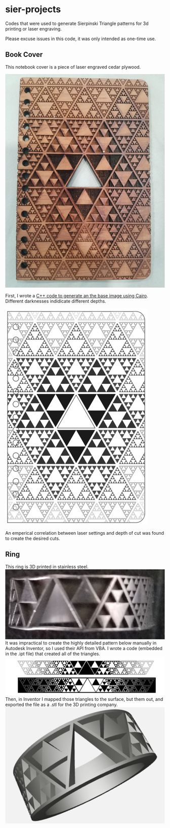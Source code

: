 # sier-projects
Codes that were used to generate Sierpinski Triangle patterns for 3d printing or laser engraving.

Please excuse issues in this code, it was only intended as one-time use.

## Book Cover
This notebook cover is a piece of laser engraved cedar plywood.

![Final Book Cover](https://github.com/ericbumbalough/sier-projects/blob/main/finished%20cover.jpg)

First, I wrote a [C++ code to generate an the base image using Cairo](https://github.com/ericbumbalough/sier-projects/blob/main/Entourage%20Book%20Cover.cpp). Different darknesses indidicate different depths.

![Laser Engraving Image](https://github.com/ericbumbalough/sier-projects/blob/main/cover.png)

An emperical correlation between laser settings and depth of cut was found to create the desired cuts.

## Ring
This ring is 3D printed in stainless steel.
![Final Ring](https://github.com/ericbumbalough/sier-projects/blob/main/final%20ring.jpg)
It was impractical to create the highly detailed pattern below manually in Autodesk Inventor, so I used their API from VBA. I wrote a code (embedded in the .ipt file) that created all of the triangles.
![Pattern](https://github.com/ericbumbalough/sier-projects/blob/main/Final%20Sierpinski%20Wrap.png)
Then, in Inventor I mapped those triangles to the surface, but them out, and exported the file as a .stl for the 3D printing company.
![STL Model](https://github.com/ericbumbalough/sier-projects/blob/main/ring%20solid%20mode.png)
